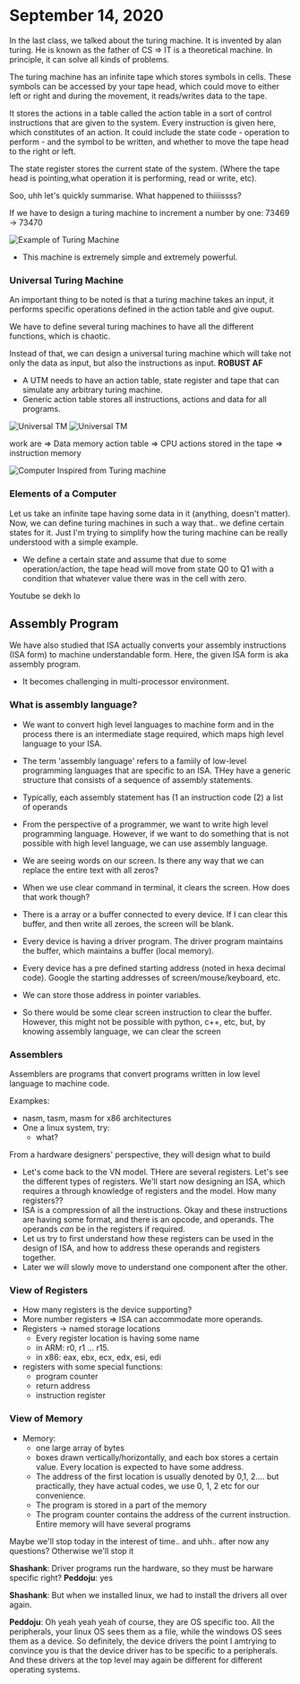 # September 14, 2020

In the last class, we talked about the turing machine. It is invented by alan turing. He is known as the father of CS => IT is a theoretical machine. In principle, it can solve all kinds of problems.

The turing machine has an infinite tape which stores symbols in cells. These symbols can be accessed by your tape head, which could move to either left or right and during the movement, it reads/writes data to the tape.

It stores the actions in a table called the action table in a sort of control instructions that are given to the system. Every instruction is given here, which constitutes of an action. It could include the state code - operation to perform - and the symbol to be written, and whether to move the tape head to the right or left.

The state register stores the current state of the system. (Where the tape head is pointing,what operation it is performing, read or write, etc).

Soo, uhh let's quickly summarise. What happened to thiiiissss? 

If we have to design a turing machine to increment a number by one: 73469 -> 73470

![Example of Turing Machine](./static/sept-14/tm_eg.png)

- This machine is extremely simple and extremely powerful.

### Universal Turing Machine
An important thing to be noted is that a turing machine takes an input, it performs specific operations defined in the action table and give ouput.

We have to define several turing machines to have all the different functions, which is chaotic.

Instead of that, we can design a universal turing machine which will take not only the data as input, but also the instructions as input. **ROBUST AF**

- A UTM needs to have an action table, state register and tape that can simulate any arbitrary turing machine.
- Generic action table stores all instructions, actions and data for all programs.

![Universal TM](./static/sept-14/utm1.png)
![Universal TM](./static/sept-14/utm2.png)

work are => Data memory
action table => CPU
actions stored in the tape => instruction memory

![Computer Inspired from Turing machine](./static/sept-14/comp_inspired.png)

### Elements of a Computer



Let us take an infinite tape having some data in it (anything, doesn't matter). Now, we can define turing machines in such a way that.. we define certain states for it. Just I'm trying to simplify how the turing machine can be really understood with a simple example.

- We define a certain state and assume that due to some operation/action, the tape head will move from state Q0 to Q1 with a condition that whatever value there was in the cell with zero.

Youtube se dekh lo


## Assembly Program

We have also studied that ISA actually converts your assembly instructions (ISA form) to machine understandable form. Here, the given ISA form is aka assembly program. 
- It becomes challenging in multi-processor environment.

### What is assembly language?
- We want to convert high level languages to machine form and in the process there is an intermediate stage required, which maps high level language to your ISA. 
- The term 'assembly language' refers to a famiily of low-level programming languages that are specific to an ISA. THey have a generic structure that consists of a sequence of assembly statements.
- Typically, each assembly statement has (1 an instruction code (2) a list of operands

- From the perspective of a programmer, we want to write high level programming language. However, if we want to do something that is not possible with high level language, we can use assembly language.
- We are seeing words on our screen. Is there any way that we can replace the entire text with all zeros?
- When we use clear command in terminal, it clears the screen. How does that work though? 
- There is a array or a buffer connected to every device. If I can clear this buffer, and then write all zeroes, the screen will be blank. 
- Every device is having a driver program. The driver program maintains the buffer, which maintains a buffer (local memory). 
- Every device has a pre defined starting address (noted in hexa decimal code). Google the starting addresses of screen/mouse/keyboard, etc.
- We can store those address in pointer variables.
- So there would be some clear screen instruction to clear the buffer. However, this might not be possible with python, c++, etc, but, by knowing assembly language, we can clear the screen

### Assemblers
Assemblers are programs that convert programs written in low level language to machine code.

Exampkes:
- nasm, tasm, masm for x86 architectures
- One a linux system, try:
	- what?	

From a hardware designers' perspective, they will design what to build 

- Let's come back to the VN model. THere are several registers. Let's see the different types of registers. We'll start now designing an ISA, which requires a through knowledge of registers and the model. How many registers??
- ISA is a compression of all the instructions. Okay and these instructions are having some format, and there is an opcode, and operands. The operands *can* be in the registers if required. 
- Let us try to first understand how these registers can be used in the design of ISA, and how to address these operands and registers together.
- Later we will slowly move to understand one component after the other.

### View of Registers
- How many registers is the device supporting?
- More number registers => ISA can accommodate more operands. 
- Registers -> named storage locations
	- Every register location is having some name
	- in ARM: r0, r1 ... r15.
	- in x86: eax, ebx, ecx, edx, esi, edi
- registers with some special functions:
	- program counter
	- return address
	- instruction register

### View of Memory
- Memory:
	- one large array of bytes
	- boxes drawn vertically/horizontally, and each box stores a certain value. Every location is expected to have some address.
	- The address of the first location is usually denoted by 0,1, 2.... but practically, they have actual codes, we use 0, 1, 2 etc for our convenience.
	- The program is stored in a part of the memory
	- The program counter contains the address of the current instruction. Entire memory will have several programs 

Maybe we'll stop today in the interest of time.. and uhh.. after now any questions? Otherwise we'll stop it

**Shashank**: Driver programs run the hardware, so they must be harware specific right?
**Peddoju**: yes

**Shashank**: But when we installed linux, we had to install the drivers all over again. 

**Peddoju**: Oh yeah yeah yeah of course, they are OS specific too. All the peripherals, your linux OS sees them as a file, while the windows OS sees them as a device. So definitely, the device drivers the point I amtrying to convince you is that the device driver has to be specific to a peripherals. And these drivers at the top level may again be different for different operating systems.
